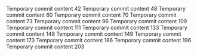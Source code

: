 Temporary commit content 42
Temporary commit content 48
Temporary commit content 60
Temporary commit content 70
Temporary commit content 73
Temporary commit content 96
Temporary commit content 109
Temporary commit content 111
Temporary commit content 133
Temporary commit content 148
Temporary commit content 149
Temporary commit content 173
Temporary commit content 186
Temporary commit content 196
Temporary commit content 203
